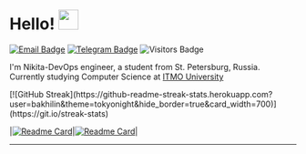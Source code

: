# Hello! <img src="https://media1.giphy.com/media/alx4TtaDYyLE6S5Jem/giphy.gif?cid=ecf05e47nkmg3t8fa62rml2sjew7eb4bkyj49b6pzcvytxrn&rid=giphy.gif&ct=s" width="35px">

[![Email Badge](https://img.shields.io/badge/-Email-lightblue?style=flat-square&logo=Outlook&logoColor=white&link=mailto:bahilinnikita04@mail.ru)](mailto:bahilinnikita04@mail.ru)
[![Telegram Badge](https://img.shields.io/badge/-Telegram-0088cc?style=flat-square&labelColor=0088cc&logo=telegram&logoColor=white&link=https://t.me/bakhilin)](https://t.me/bakhilin)
![Visitors Badge](https://komarev.com/ghpvc/?username=bakhilin&style=flat-square&label=Visitors)

<p>

  I'm Nikita-DevOps engineer, a student from St. Petersburg, Russia.  
  Currently studying Computer Science at [ITMO University](https://itmo.ru)  

</p>
[![GitHub Streak](https://github-readme-streak-stats.herokuapp.com?user=bakhilin&theme=tokyonight&hide_border=true&card_width=700)](https://git.io/streak-stats)

|[![Readme Card](https://github-readme-stats.vercel.app/api/pin/?username=bakhilin&theme=react&repo=Portfolio)](https://github.com/bakhilin/Portfolio)|[![Readme Card](https://github-readme-stats.vercel.app/api/pin/?username=bakhilin&theme=react&repo=auth-golang)](https://github.com/worthant/auth-golang)|

---

